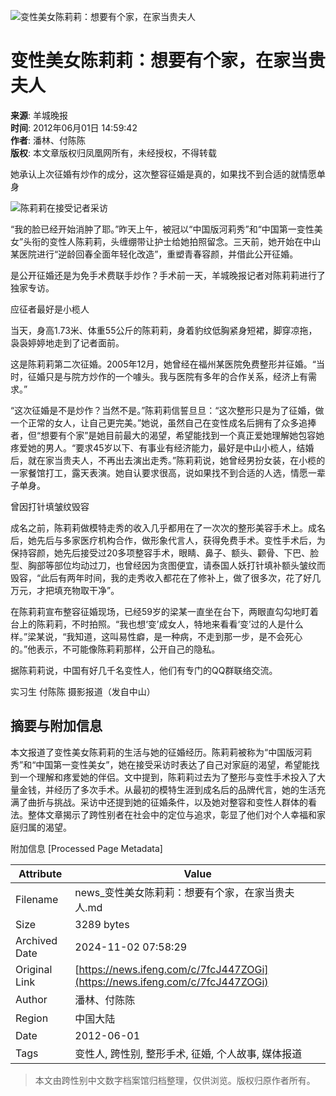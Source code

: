 ![变性美女陈莉莉：想要有个家，在家当贵夫人](//x0.ifengimg.com/ucms/2019_38/AC5B8A2AE18AB61C7067AFFDBBCD12D16295DDA2_w121_h75.jpg)

# 变性美女陈莉莉：想要有个家，在家当贵夫人

**来源**: 羊城晚报  
**时间**: 2012年06月01日 14:59:42  
**作者**: 潘林、付陈陈  
**版权**: 本文章版权归凤凰网所有，未经授权，不得转载  

她承认上次征婚有炒作的成分，这次整容征婚是真的，如果找不到合适的就情愿单身

![陈莉莉在接受记者采访](http://y0.ifengimg.com/news_spider/dci_2012/06/7c1970a651a58c2780ff67963f1c28d9.jpg)

“我的脸已经开始消肿了耶。”昨天上午，被冠以“中国版河莉秀”和“中国第一变性美女”头衔的变性人陈莉莉，头缠绷带让护士给她拍照留念。三天前，她开始在中山某医院进行“逆龄回春全面年轻化改造”，重塑青春容颜，并借此公开征婚。

是公开征婚还是为免手术费联手炒作？手术前一天，羊城晚报记者对陈莉莉进行了独家专访。

应征者最好是小榄人

当天，身高1.73米、体重55公斤的陈莉莉，身着豹纹低胸紧身短裙，脚穿凉拖，袅袅婷婷地走到了记者面前。

这是陈莉莉第二次征婚。2005年12月，她曾经在福州某医院免费整形并征婚。“当时，征婚只是与院方炒作的一个噱头。我与医院有多年的合作关系，经济上有需求。”

“这次征婚是不是炒作？当然不是。”陈莉莉信誓旦旦：“这次整形只是为了征婚，做一个正常的女人，让自己更完美。”她说，虽然自己在变性成名后拥有了众多追捧者，但“想要有个家”是她目前最大的渴望，希望能找到一个真正爱她理解她包容她疼爱她的男人。“要求45岁以下、有事业有经济能力，最好是中山小榄人，结婚后，就在家当贵夫人，不再出去演出走秀。”陈莉莉说，她曾经男扮女装，在小榄的一家餐馆打工，露天表演。她自认要求很高，说如果找不到合适的人选，情愿一辈子单身。

曾因打针填皱纹毁容

成名之前，陈莉莉做模特走秀的收入几乎都用在了一次次的整形美容手术上。成名后，她先后与多家医疗机构合作，做形象代言人，获得免费手术。变性手术后，为保持容颜，她先后接受过20多项整容手术，眼睛、鼻子、额头、颧骨、下巴、脸型、胸部等部位均动过刀，也曾经因为贪图便宜，请泰国人妖打针填补额头皱纹而毁容，“此后有两年时间，我的走秀收入都花在了修补上，做了很多次，花了好几万元，才把填充物取干净”。

在陈莉莉宣布整容征婚现场，已经59岁的梁某一直坐在台下，两眼直勾勾地盯着台上的陈莉莉，不时拍照。“我也想‘变’成女人，特地来看看‘变’过的人是什么样。”梁某说，“我知道，这叫易性癖，是一种病，不走到那一步，是不会死心的。”他表示，不可能像陈莉莉那样，公开自己的隐私。

据陈莉莉说，中国有好几千名变性人，他们有专门的QQ群联络交流。

实习生 付陈陈 摄影报道（发自中山）

## 摘要与附加信息

<!-- tcd_abstract -->
本文报道了变性美女陈莉莉的生活与她的征婚经历。陈莉莉被称为“中国版河莉秀”和“中国第一变性美女”，她在接受采访时表达了自己对家庭的渴望，希望能找到一个理解和疼爱她的伴侣。文中提到，陈莉莉过去为了整形与变性手术投入了大量金钱，并经历了多次手术。从最初的模特生涯到成名后的品牌代言，她的生活充满了曲折与挑战。采访中还提到她的征婚条件，以及她对整容和变性人群体的看法。整体文章揭示了跨性别者在社会中的定位与追求，彰显了他们对个人幸福和家庭归属的渴望。
<!-- tcd_abstract_end -->

附加信息 [Processed Page Metadata]

| Attribute       | Value                                  |
|-----------------|----------------------------------------|
| Filename        | news_变性美女陈莉莉：想要有个家，在家当贵夫人.md                             |
| Size            | 3289 bytes                           |
| Archived Date   | 2024-11-02 07:58:29                             |
| Original Link   | [https://news.ifeng.com/c/7fcJ447ZOGi](https://news.ifeng.com/c/7fcJ447ZOGi)                       |
| Author          | 潘林、付陈陈                               |
| Region          | 中国大陆                               |
| Date            | 2012-06-01                                 |
| Tags            | 变性人, 跨性别, 整形手术, 征婚, 个人故事, 媒体报道                                 |
>
> 本文由跨性别中文数字档案馆归档整理，仅供浏览。版权归原作者所有。
>